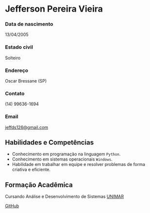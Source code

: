 # Jefferson Pereira Vieira

### Data de nascimento
13/04/2005
### Estado civil
Solteiro
### Endereço
Oscar Bressane (SP)
### Contato
(14) 99636-1694
### Email
jeffds126@gmail.com

## Habilidades e Competências
- Conhecimento em programação na linguagem `Python`.
- Conhecimento em sistemas operacionais `Windows`.
- Habilidade em trabalhar em equipe e resolver problemas de forma criativa e eficiente.

## Formação Acadêmica
Cursando Análise e Desenvolvimento de Sistemas [UNIMAR](https://unimar.br)

[GitHub](https://github.com/JeffersonADS)